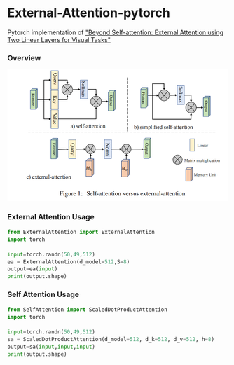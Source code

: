 # External-Attention-pytorch

Pytorch implementation of ["Beyond Self-attention: External Attention using Two Linear Layers for Visual Tasks"](https://arxiv.org/abs/2105.02358)



### Overview

![](./External-Attention.png)



### External Attention Usage

```python
from ExternalAttention import ExternalAttention
import torch

input=torch.randn(50,49,512)
ea = ExternalAttention(d_model=512,S=8)
output=ea(input)
print(output.shape)
```



### Self Attention Usage

```python
from SelfAttention import ScaledDotProductAttention
import torch

input=torch.randn(50,49,512)
sa = ScaledDotProductAttention(d_model=512, d_k=512, d_v=512, h=8)
output=sa(input,input,input)
print(output.shape)
```



### 